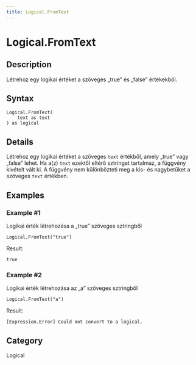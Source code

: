 ```yaml
---
title: Logical.FromText
---
```


# Logical.FromText


## Description

Létrehoz egy logikai értéket a szöveges „true” és „false” értékekből.


## Syntax

```powerquery
Logical.FromText(
    text as text
) as logical
```


## Details

Létrehoz egy logikai értéket a szöveges <code>text</code> értékből, amely „true” vagy „false” lehet. Ha a(z) <code>text</code> ezektől eltérő sztringet tartalmaz, a függvény kivételt vált ki. A függvény nem különbözteti meg a kis- és nagybetűket a szöveges <code>text</code> értékben.


## Examples

### Example #1 
Logikai érték létrehozása a „true” szöveges sztringből
```powerquery
Logical.FromText("true")
```

Result: 
```powerquery
true
```


### Example #2 
Logikai érték létrehozása az „a” szöveges sztringből
```powerquery
Logical.FromText("a")
```

Result: 
```powerquery
[Expression.Error] Could not convert to a logical.
```




## Category
Logical
